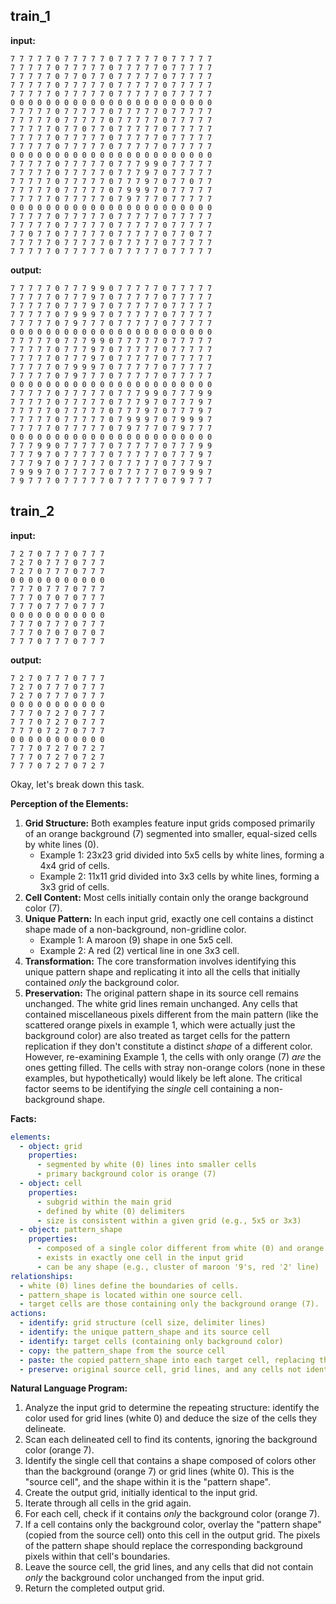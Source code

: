 
## train_1

**input:**
```
7 7 7 7 7 0 7 7 7 7 7 0 7 7 7 7 7 0 7 7 7 7 7
7 7 7 7 7 0 7 7 7 7 7 0 7 7 7 7 7 0 7 7 7 7 7
7 7 7 7 7 0 7 7 0 7 7 0 7 7 7 7 7 0 7 7 7 7 7
7 7 7 7 7 0 7 7 7 7 7 0 7 7 7 7 7 0 7 7 7 7 7
7 7 7 7 7 0 7 7 7 7 7 0 7 7 7 7 7 0 7 7 7 7 7
0 0 0 0 0 0 0 0 0 0 0 0 0 0 0 0 0 0 0 0 0 0 0
7 7 7 7 7 0 7 7 7 7 7 0 7 7 7 7 7 0 7 7 7 7 7
7 7 7 7 7 0 7 7 7 7 7 0 7 7 7 7 7 0 7 7 7 7 7
7 7 7 7 7 0 7 7 0 7 7 0 7 7 7 7 7 0 7 7 7 7 7
7 7 7 7 7 0 7 7 7 7 7 0 7 7 7 7 7 0 7 7 7 7 7
7 7 7 7 7 0 7 7 7 7 7 0 7 7 7 7 7 0 7 7 7 7 7
0 0 0 0 0 0 0 0 0 0 0 0 0 0 0 0 0 0 0 0 0 0 0
7 7 7 7 7 0 7 7 7 7 7 0 7 7 7 9 9 0 7 7 7 7 7
7 7 7 7 7 0 7 7 7 7 7 0 7 7 7 9 7 0 7 7 7 7 7
7 7 7 7 7 0 7 7 7 7 7 0 7 7 7 9 7 0 7 7 0 7 7
7 7 7 7 7 0 7 7 7 7 7 0 7 9 9 9 7 0 7 7 7 7 7
7 7 7 7 7 0 7 7 7 7 7 0 7 9 7 7 7 0 7 7 7 7 7
0 0 0 0 0 0 0 0 0 0 0 0 0 0 0 0 0 0 0 0 0 0 0
7 7 7 7 7 0 7 7 7 7 7 0 7 7 7 7 7 0 7 7 7 7 7
7 7 7 7 7 0 7 7 7 7 7 0 7 7 7 7 7 0 7 7 7 7 7
7 7 0 7 7 0 7 7 7 7 7 0 7 7 7 7 7 0 7 7 0 7 7
7 7 7 7 7 0 7 7 7 7 7 0 7 7 7 7 7 0 7 7 7 7 7
7 7 7 7 7 0 7 7 7 7 7 0 7 7 7 7 7 0 7 7 7 7 7
```


**output:**
```
7 7 7 7 7 0 7 7 7 9 9 0 7 7 7 7 7 0 7 7 7 7 7
7 7 7 7 7 0 7 7 7 9 7 0 7 7 7 7 7 0 7 7 7 7 7
7 7 7 7 7 0 7 7 7 9 7 0 7 7 7 7 7 0 7 7 7 7 7
7 7 7 7 7 0 7 9 9 9 7 0 7 7 7 7 7 0 7 7 7 7 7
7 7 7 7 7 0 7 9 7 7 7 0 7 7 7 7 7 0 7 7 7 7 7
0 0 0 0 0 0 0 0 0 0 0 0 0 0 0 0 0 0 0 0 0 0 0
7 7 7 7 7 0 7 7 7 9 9 0 7 7 7 7 7 0 7 7 7 7 7
7 7 7 7 7 0 7 7 7 9 7 0 7 7 7 7 7 0 7 7 7 7 7
7 7 7 7 7 0 7 7 7 9 7 0 7 7 7 7 7 0 7 7 7 7 7
7 7 7 7 7 0 7 9 9 9 7 0 7 7 7 7 7 0 7 7 7 7 7
7 7 7 7 7 0 7 9 7 7 7 0 7 7 7 7 7 0 7 7 7 7 7
0 0 0 0 0 0 0 0 0 0 0 0 0 0 0 0 0 0 0 0 0 0 0
7 7 7 7 7 0 7 7 7 7 7 0 7 7 7 9 9 0 7 7 7 9 9
7 7 7 7 7 0 7 7 7 7 7 0 7 7 7 9 7 0 7 7 7 9 7
7 7 7 7 7 0 7 7 7 7 7 0 7 7 7 9 7 0 7 7 7 9 7
7 7 7 7 7 0 7 7 7 7 7 0 7 9 9 9 7 0 7 9 9 9 7
7 7 7 7 7 0 7 7 7 7 7 0 7 9 7 7 7 0 7 9 7 7 7
0 0 0 0 0 0 0 0 0 0 0 0 0 0 0 0 0 0 0 0 0 0 0
7 7 7 9 9 0 7 7 7 7 7 0 7 7 7 7 7 0 7 7 7 9 9
7 7 7 9 7 0 7 7 7 7 7 0 7 7 7 7 7 0 7 7 7 9 7
7 7 7 9 7 0 7 7 7 7 7 0 7 7 7 7 7 0 7 7 7 9 7
7 9 9 9 7 0 7 7 7 7 7 0 7 7 7 7 7 0 7 9 9 9 7
7 9 7 7 7 0 7 7 7 7 7 0 7 7 7 7 7 0 7 9 7 7 7
```


## train_2

**input:**
```
7 2 7 0 7 7 7 0 7 7 7
7 2 7 0 7 7 7 0 7 7 7
7 2 7 0 7 7 7 0 7 7 7
0 0 0 0 0 0 0 0 0 0 0
7 7 7 0 7 7 7 0 7 7 7
7 7 7 0 7 0 7 0 7 7 7
7 7 7 0 7 7 7 0 7 7 7
0 0 0 0 0 0 0 0 0 0 0
7 7 7 0 7 7 7 0 7 7 7
7 7 7 0 7 0 7 0 7 0 7
7 7 7 0 7 7 7 0 7 7 7
```


**output:**
```
7 2 7 0 7 7 7 0 7 7 7
7 2 7 0 7 7 7 0 7 7 7
7 2 7 0 7 7 7 0 7 7 7
0 0 0 0 0 0 0 0 0 0 0
7 7 7 0 7 2 7 0 7 7 7
7 7 7 0 7 2 7 0 7 7 7
7 7 7 0 7 2 7 0 7 7 7
0 0 0 0 0 0 0 0 0 0 0
7 7 7 0 7 2 7 0 7 2 7
7 7 7 0 7 2 7 0 7 2 7
7 7 7 0 7 2 7 0 7 2 7
```

Okay, let's break down this task.

**Perception of the Elements:**

1.  **Grid Structure:** Both examples feature input grids composed primarily of an orange background (7) segmented into smaller, equal-sized cells by white lines (0).
    *   Example 1: 23x23 grid divided into 5x5 cells by white lines, forming a 4x4 grid of cells.
    *   Example 2: 11x11 grid divided into 3x3 cells by white lines, forming a 3x3 grid of cells.
2.  **Cell Content:** Most cells initially contain only the orange background color (7).
3.  **Unique Pattern:** In each input grid, exactly one cell contains a distinct shape made of a non-background, non-gridline color.
    *   Example 1: A maroon (9) shape in one 5x5 cell.
    *   Example 2: A red (2) vertical line in one 3x3 cell.
4.  **Transformation:** The core transformation involves identifying this unique pattern shape and replicating it into all the cells that initially contained *only* the background color.
5.  **Preservation:** The original pattern shape in its source cell remains unchanged. The white grid lines remain unchanged. Any cells that contained miscellaneous pixels different from the main pattern (like the scattered orange pixels in example 1, which were actually just the background color) are also treated as target cells for the pattern replication if they don't constitute a distinct *shape* of a different color. However, re-examining Example 1, the cells with only orange (7) *are* the ones getting filled. The cells with stray non-orange colors (none in these examples, but hypothetically) would likely be left alone. The critical factor seems to be identifying the *single* cell containing a non-background shape.

**Facts:**


```yaml
elements:
  - object: grid
    properties:
      - segmented by white (0) lines into smaller cells
      - primary background color is orange (7)
  - object: cell
    properties:
      - subgrid within the main grid
      - defined by white (0) delimiters
      - size is consistent within a given grid (e.g., 5x5 or 3x3)
  - object: pattern_shape
    properties:
      - composed of a single color different from white (0) and orange (7)
      - exists in exactly one cell in the input grid
      - can be any shape (e.g., cluster of maroon '9's, red '2' line)
relationships:
  - white (0) lines define the boundaries of cells.
  - pattern_shape is located within one source cell.
  - target cells are those containing only the background orange (7).
actions:
  - identify: grid structure (cell size, delimiter lines)
  - identify: the unique pattern_shape and its source cell
  - identify: target cells (containing only background color)
  - copy: the pattern_shape from the source cell
  - paste: the copied pattern_shape into each target cell, replacing the background color pixels at corresponding positions.
  - preserve: original source cell, grid lines, and any cells not identified as targets.
```


**Natural Language Program:**

1.  Analyze the input grid to determine the repeating structure: identify the color used for grid lines (white 0) and deduce the size of the cells they delineate.
2.  Scan each delineated cell to find its contents, ignoring the background color (orange 7).
3.  Identify the single cell that contains a shape composed of colors other than the background (orange 7) or grid lines (white 0). This is the "source cell", and the shape within it is the "pattern shape".
4.  Create the output grid, initially identical to the input grid.
5.  Iterate through all cells in the grid again.
6.  For each cell, check if it contains *only* the background color (orange 7).
7.  If a cell contains only the background color, overlay the "pattern shape" (copied from the source cell) onto this cell in the output grid. The pixels of the pattern shape should replace the corresponding background pixels within that cell's boundaries.
8.  Leave the source cell, the grid lines, and any cells that did not contain *only* the background color unchanged from the input grid.
9.  Return the completed output grid.
